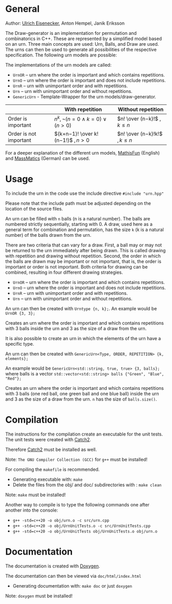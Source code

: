 # General
Author: [Ulrich Eisenecker](https://www.wifa.uni-leipzig.de/personenprofil/mitarbeiter/prof-dr-ulrich-eisenecker), Anton Hempel, Janik Eriksson

The Draw-generator is an implementation for permutation and combinatorics in C++. These are represented by a simplified model based on an urn. 
Three main concepts are used: Urn, Balls, and Draw are used. 
The urns can then be used to generate all possibilities of the respective specification.
The following urn models are possible:

The implementations of the urn models are called: 
 * `UrnOR` – urn where the order is important and which contains repetitions.
 * `UrnO` – urn where the order is important and does not include repetitions.
 * `UrnR` – urn with unimportant order and with repetitions.
 * `Urn` – urn with unimportant order and without repetitions.
 * `GenericUrn` - Template-Wrapper for the urn models/draw-generator.
   
|                         | With repetition                      | Without repetition              | 
| ----------------------- | ------------------------------------ | ------------------------------- |
| Order is important      | $`n^k,¬(n=0∧k=0)∨(n>0)`$             | $`n! \over (n−k)!`$ $`,k≤n`$    |
| Order is not important  | $`(k+n−1)! \over k!(n−1!)`$ $`,n>0`$ | $`n! \over (n−k)!k!`$ $`, k≤n`$ |

For a deeper explanation of the different urn models, [MathisFun](https://www.mathsisfun.com/combinatorics/combinations-permutations.html) (English) and [MassMatics](https://www.massmatics.de/merkzettel/#!879:Urnenmodelle) (German) can be used.

# Usage
To include the urn in the code use the include directive `#include "urn.hpp"`

Please note that the include path must be adjusted depending on the location of the source files.

An urn can be filled with `n` balls (n is a natural number). The balls are numbered strictly sequentially, starting with 0. 
A draw, used here as a general term for combination and permutation, has the size `k` (k is a natural number) of the balls drawn from the urn. 

There are two criteria that can vary for a draw. 
First, a ball may or may not be returned to the urn immediately after being drawn. 
This is called drawing with repetition and drawing without repetition. 
Second, the order in which the balls are drawn may be important or not important, that is, the order is important or order is not important. 
Both criteria for drawing can be combined, resulting in four different drawing strategies.
 * `UrnOR` – urn where the order is important and which contains repetitions.
 * `UrnO` – urn where the order is important and does not include repetitions.
 * `UrnR` – urn with unimportant order and with repetitions.
 * `Urn` – urn with unimportant order and without repetitions.

An urn can then be created with `Urntype {n, k};`.
An example would be `UrnOR {3, 3};` 

Creates an urn where the order is important and which contains repetitions with 3 balls inside the urn and 3 as the size of a draw from the urn.



It is also possible to create an urn in which the elements of the urn have a specific type.

An urn can then be created with `GenericUrn<Type, ORDER, REPETITION> {k, elements};`

An example would be `GenericUrn<std::string, true, true> {3, balls};` where balls is a vector `std::vector<std::string> balls {"Green", "Blue", "Red"};`

Creates an urn where the order is important and which contains repetitions with 3 balls (one red ball, one green ball and one blue ball) inside the urn and 3 as the size of a draw from the urn. `n` has the size of `balls.size()`.

# Compilation
The instructions for the compilation create an executable for the unit tests.
The unit tests were created with [Catch2](https://github.com/catchorg/Catch2).

Therefore [Catch2](https://github.com/catchorg/Catch2) must be installed as well.

Note: `The GNU Compiler Collection (GCC)` for `g++` must be installed! 

For compiling the `makefile` is recommended.
* Generating executable with: `make`
* Delete the files from the obj/ and doc/ subdirectories with : `make clean`
  
Note: `make` must be installed!

Another way to compile is to type the following commands one after another into the console: 
 * `g++ -std=c++20 -o obj/urn.o -c src/urn.cpp`
 * `g++ -std=c++20 -o obj/UrnUnitTests.o -c src/UrnUnitTests.cpp`
 * `g++ -std=c++20 -o obj/UrnUnitTests obj/UrnUnitTests.o obj/urn.o`

   
# Documentation
The documentation is created with [Doxygen](https://github.com/doxygen/doxygen).

The documentation can then be viewed via `doc/html/index.html`

* Generating documentation with: `make doc` or just `doxygen`

  
Note: `doxygen` must be installed!